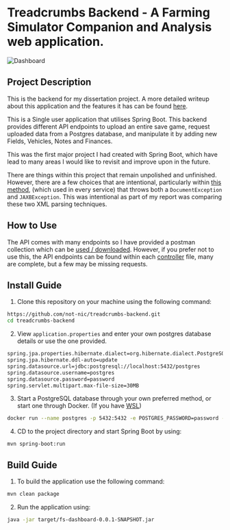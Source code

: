 # Treadcrumbs Backend - A Farming Simulator Companion and Analysis web application.
![Dashboard](https://i.imgur.com/2Ljt9oD.png)
## Project Description
This is the backend for my dissertation project. A more detailed writeup about this application and the features it has can be found [here](https://github.com/not-nic/treadcrumbs-frontend/).

This is a Single user application that utilises Spring Boot. This backend provides different API endpoints to upload an entire save game, request uploaded data from a Postgres database, and manipulate it by adding new Fields, Vehicles, Notes and Finances. 

This was the first major project I had created with Spring Boot, which have lead to many areas I would like to revisit and improve upon in the future. 

There are things within this project that remain unpolished and unfinished. However, there are a few choices that are intentional, particularly within [this method]( https://github.com/not-nic/treadcrumbs-backend/blob/main/src/main/java/uk/notnic/fsdashboard/service/ServiceHelper.java), (which used in every service) that throws both a `DocumentException` and  `JAXBException`. This was intentional as part of my report was comparing these two XML parsing techniques.

## How to Use
The API comes with many endpoints so I have provided a postman collection which can be [used / downloaded](https://app.getpostman.com/run-collection/20934928-2d302fdf-5884-4516-8ef5-40f9f1c6c4dd?action=collection%2Ffork&source=rip_markdown&collection-url=entityId%3D20934928-2d302fdf-5884-4516-8ef5-40f9f1c6c4dd%26entityType%3Dcollection%26workspaceId%3Df4607a5b-e580-4ca1-bcf3-e2688d3b4a16). However, if you prefer not to use this, the API endpoints can be found within each [controller](https://github.com/not-nic/treadcrumbs-backend/tree/main/src/main/java/uk/notnic/fsdashboard/controller) file, many are complete, but a few may be missing requests. 

## Install Guide
1. Clone this repository on your machine using the following command:
```bash
https://github.com/not-nic/treadcrumbs-backend.git
cd treadcrumbs-backend
```
2. View `application.properties` and enter your own postgres database details or use the one provided.
```bash
spring.jpa.properties.hibernate.dialect=org.hibernate.dialect.PostgreSQLDialect
spring.jpa.hibernate.ddl-auto=update
spring.datasource.url=jdbc:postgresql://localhost:5432/postgres
spring.datasource.username=postgres
spring.datasource.password=password
spring.servlet.multipart.max-file-size=30MB
```
3. Start a PostgreSQL database through your own preferred method, or start one through Docker. (If you have  [WSL](https://learn.microsoft.com/en-us/windows/wsl/install))
```bash
docker run --name postgres -p 5432:5432 -e POSTGRES_PASSWORD=password -d postgres
```
4. CD to the project directory and start Spring Boot by using:
```nash
mvn spring-boot:run
```
## Build Guide
1. To build the application use the following command:
```bash
mvn clean package
```
2.  Run the application using:
```bash
java -jar target/fs-dashboard-0.0.1-SNAPSHOT.jar
```
